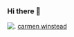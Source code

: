 ### Hi there 👋

![.](https://files.catbox.moe/6q4bac.gif)
[carmen winstead](https://solo.to/nigell12)
